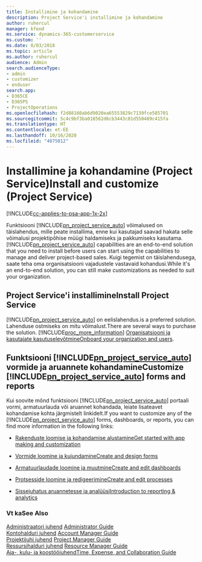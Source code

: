 ```yaml
---
title: Installimine ja kohandamine
description: Project Service'i installimine ja kohandamine
author: ruhercul
manager: kfend
ms.service: dynamics-365-customerservice
ms.custom: ''
ms.date: 8/03/2018
ms.topic: article
ms.author: ruhercul
audience: Admin
search.audienceType:
- admin
- customizer
- enduser
search.app:
- D365CE
- D365PS
- ProjectOperations
ms.openlocfilehash: f2d88160ab6d9020ea65553829c7139fce585701
ms.sourcegitcommit: 5c4c9bf3ba018562d6cb3443c01d550489c415fa
ms.translationtype: HT
ms.contentlocale: et-EE
ms.lasthandoff: 10/16/2020
ms.locfileid: "4075012"
---
```

# <a name="install-and-customize-project-service"></a><span data-ttu-id="ca2c6-103">Installimine ja kohandamine (Project Service)</span><span class="sxs-lookup"><span data-stu-id="ca2c6-103">Install and customize (Project Service)</span></span>

[!INCLUDE[cc-applies-to-psa-app-1x-2x](../includes/cc-applies-to-psa-app-1x-2x.md)]

<span data-ttu-id="ca2c6-104">Funktsiooni [!INCLUDE[pn_project_service_auto](../includes/pn-project-service-auto.md)] võimalused on täislahendus, mille peate installima, enne kui kasutajad saavad hakata selle võimalusi projektipõhise müügi haldamiseks ja pakkumiseks kasutama.</span><span class="sxs-lookup"><span data-stu-id="ca2c6-104">[!INCLUDE[pn_project_service_auto](../includes/pn-project-service-auto.md)] capabilities are an end-to-end solution that you need to install before users can start using the capabilities to manage and deliver project-based sales.</span></span> <span data-ttu-id="ca2c6-105">Kuigi tegemist on täislahendusega, saate teha oma organisatsiooni vajadustele vastavaid kohandusi.</span><span class="sxs-lookup"><span data-stu-id="ca2c6-105">While it's an end-to-end solution, you can still make customizations as needed to suit your organization.</span></span>  
<!-- TODO: I expect to find the information on how to get and install this here. Please find that and add it here. Same for Project Service.--> 
  
## <a name="install-project-service"></a><span data-ttu-id="ca2c6-106">Project Service'i installimine</span><span class="sxs-lookup"><span data-stu-id="ca2c6-106">Install Project Service</span></span>  
 [!INCLUDE[pn_project_service_auto](../includes/pn-project-service-auto.md)] <span data-ttu-id="ca2c6-107">on eelislahendus.</span><span class="sxs-lookup"><span data-stu-id="ca2c6-107">is a preferred solution.</span></span> <span data-ttu-id="ca2c6-108">Lahenduse ostmiseks on mitu võimalust.</span><span class="sxs-lookup"><span data-stu-id="ca2c6-108">There are several ways to purchase the solution.</span></span> [!INCLUDE[proc_more_information](../includes/proc-more-information.md)] <span data-ttu-id="ca2c6-109">[Organisatsiooni ja kasutajate kasutuselevõtmine](https://docs.microsoft.com/dynamics365/customerengagement/on-premises/admin/onboard-your-organization-and-users-to-dynamics-365-online)</span><span class="sxs-lookup"><span data-stu-id="ca2c6-109">[Onboard your organization and users](https://docs.microsoft.com/dynamics365/customerengagement/on-premises/admin/onboard-your-organization-and-users-to-dynamics-365-online).</span></span>  
  
## <a name="customize-pn_project_service_auto-forms-and-reports"></a><span data-ttu-id="ca2c6-110">Funktsiooni [!INCLUDE[pn_project_service_auto](../includes/pn-project-service-auto.md)] vormide ja aruannete kohandamine</span><span class="sxs-lookup"><span data-stu-id="ca2c6-110">Customize [!INCLUDE[pn_project_service_auto](../includes/pn-project-service-auto.md)] forms and reports</span></span>  
 <span data-ttu-id="ca2c6-111">Kui soovite mõnd funktsiooni [!INCLUDE[pn_project_service_auto](../includes/pn-project-service-auto.md)] portaali vormi, armatuurlauda või aruannet kohandada, leiate lisateavet  kohandamise kohta järgmistelt linkidelt.</span><span class="sxs-lookup"><span data-stu-id="ca2c6-111">If you want to customize any of the [!INCLUDE[pn_project_service_auto](../includes/pn-project-service-auto.md)] forms, dashboards, or reports, you can find more information in the following links:</span></span>  
  
- [<span data-ttu-id="ca2c6-112">Rakenduste loomise ja kohandamise alustamine</span><span class="sxs-lookup"><span data-stu-id="ca2c6-112">Get started with app making and customization</span></span>](https://docs.microsoft.com/dynamics365/customerengagement/on-premises/customize/getting-started-customization)  
  
- [<span data-ttu-id="ca2c6-113">Vormide loomine ja kujundamine</span><span class="sxs-lookup"><span data-stu-id="ca2c6-113">Create and design forms</span></span>](https://docs.microsoft.com/dynamics365/customerengagement/on-premises/customize/create-design-forms)  
  
- [<span data-ttu-id="ca2c6-114">Armatuurlaudade loomine ja muutmine</span><span class="sxs-lookup"><span data-stu-id="ca2c6-114">Create and edit dashboards</span></span>](https://docs.microsoft.com/dynamics365/customerengagement/on-premises/customize/create-edit-dashboards)  
  
- [<span data-ttu-id="ca2c6-115">Protsesside loomine ja redigeerimine</span><span class="sxs-lookup"><span data-stu-id="ca2c6-115">Create and edit processes</span></span>](https://docs.microsoft.com/dynamics365/customerengagement/on-premises/customize/guide-staff-through-common-tasks-processes)  
  
- [<span data-ttu-id="ca2c6-116">Sissejuhatus aruannetesse ja analüüsi</span><span class="sxs-lookup"><span data-stu-id="ca2c6-116">Introduction to reporting & analytics</span></span>](https://docs.microsoft.com/dynamics365/customerengagement/on-premises/analytics/reporting-analytics-with-dynamics-365)  
  
### <a name="see-also"></a><span data-ttu-id="ca2c6-117">Vt ka</span><span class="sxs-lookup"><span data-stu-id="ca2c6-117">See Also</span></span>  
 <span data-ttu-id="ca2c6-118">[Administraatori juhend](../psa/admin-guide.md) </span><span class="sxs-lookup"><span data-stu-id="ca2c6-118">[Administrator Guide](../psa/admin-guide.md) </span></span>  
 <span data-ttu-id="ca2c6-119">[Kontohalduri juhend](../psa/account-manager-guide.md) </span><span class="sxs-lookup"><span data-stu-id="ca2c6-119">[Account Manager Guide](../psa/account-manager-guide.md) </span></span>  
 <span data-ttu-id="ca2c6-120">[Projektijuhi juhend](../psa/project-manager-guide.md) </span><span class="sxs-lookup"><span data-stu-id="ca2c6-120">[Project Manager Guide](../psa/project-manager-guide.md) </span></span>  
 <span data-ttu-id="ca2c6-121">[Ressursihalduri juhend](../psa/resource-manager-guide.md) </span><span class="sxs-lookup"><span data-stu-id="ca2c6-121">[Resource Manager Guide](../psa/resource-manager-guide.md) </span></span>  
 [<span data-ttu-id="ca2c6-122">Aja-, kulu- ja koostööjuhend</span><span class="sxs-lookup"><span data-stu-id="ca2c6-122">Time, Expense, and Collaboration Guide</span></span>](../psa/time-expense-collaboration-guide.md)

